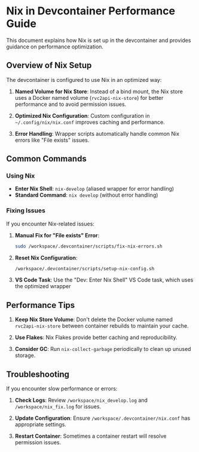 # Nix in Devcontainer Performance Guide

This document explains how Nix is set up in the devcontainer and provides guidance on performance optimization.

## Overview of Nix Setup

The devcontainer is configured to use Nix in an optimized way:

1. **Named Volume for Nix Store**: Instead of a bind mount, the Nix store uses a Docker named volume (`rvc2api-nix-store`) for better performance and to avoid permission issues.

2. **Optimized Nix Configuration**: Custom configuration in `~/.config/nix/nix.conf` improves caching and performance.

3. **Error Handling**: Wrapper scripts automatically handle common Nix errors like "File exists" issues.

## Common Commands

### Using Nix

- **Enter Nix Shell**: `nix-develop` (aliased wrapper for error handling)
- **Standard Command**: `nix develop` (without error handling)

### Fixing Issues

If you encounter Nix-related issues:

1. **Manual Fix for "File exists" Error**:

   ```bash
   sudo /workspace/.devcontainer/scripts/fix-nix-errors.sh
   ```

2. **Reset Nix Configuration**:

   ```bash
   /workspace/.devcontainer/scripts/setup-nix-config.sh
   ```

3. **VS Code Task**: Use the "Dev: Enter Nix Shell" VS Code task, which uses the optimized wrapper

## Performance Tips

1. **Keep Nix Store Volume**: Don't delete the Docker volume named `rvc2api-nix-store` between container rebuilds to maintain your cache.

2. **Use Flakes**: Nix Flakes provide better caching and reproducibility.

3. **Consider GC**: Run `nix-collect-garbage` periodically to clean up unused storage.

## Troubleshooting

If you encounter slow performance or errors:

1. **Check Logs**: Review `/workspace/nix_develop.log` and `/workspace/nix_fix.log` for issues.

2. **Update Configuration**: Ensure `/workspace/.devcontainer/nix.conf` has appropriate settings.

3. **Restart Container**: Sometimes a container restart will resolve permission issues.
